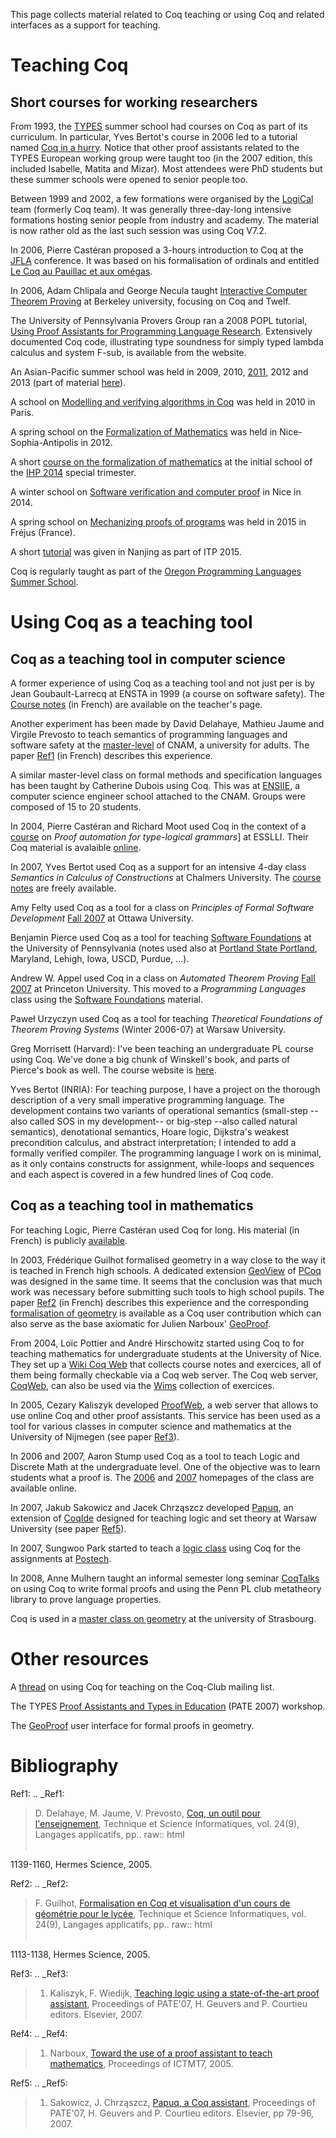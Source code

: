 This page collects material related to Coq teaching or using Coq and related interfaces as a support for teaching.

Teaching Coq
============

Short courses for working researchers
-------------------------------------

From 1993, the [TYPES](http://www.cs.chalmers.se/Cs/Research/Logic/Types) summer school had courses on Coq as part of its curriculum. In particular, Yves Bertot's course in 2006 led to a tutorial named [Coq in a hurry](../%5Bhttp://cel.archives-ouvertes.fr/inria-00001173/en). Notice that other proof assistants related to the TYPES European working group were taught too (in the 2007 edition, this included Isabelle, Matita and Mizar). Most attendees were PhD students but these summer schools were opened to senior people too.

Between 1999 and 2002, a few formations were organised by the [LogiCal](http://logical.inria.fr) team (formerly Coq team). It was generally three-day-long intensive formations hosting senior people from industry and academy. The material is now rather old as the last such session was using Coq V7.2.

In 2006, Pierre Castéran proposed a 3-hours introduction to Coq at the [JFLA](../jfla.inria.fr/2006) conference. It was based on his formalisation of ordinals and entitled [Le Coq au Pauillac et aux omégas](http://www.labri.fr/perso/casteran/Cantor/JFLA2006.pdf).

In 2006, Adam Chlipala and George Necula taught [Interactive Computer Theorem Proving](http://adam.chlipala.net/itp/) at Berkeley university, focusing on Coq and Twelf.

The University of Pennsylvania Provers Group ran a 2008 POPL tutorial, [Using Proof Assistants for Programming Language Research](http://www.cis.upenn.edu/~plclub/popl08-tutorial/). Extensively documented Coq code, illustrating type soundness for simply typed lambda calculus and system F-sub, is available from the website.

An Asian-Pacific summer school was held in 2009, 2010, [2011](../kyhcs.ustcsz.edu.cn/fmschool-2011), 2012 and 2013 (part of material [here](http://pauillac.inria.fr/~levy/courses/tsinghua/13coq/)).

A school on [Modelling and verifying algorithms in Coq](http://www.di.ens.fr/~zappa/teaching/coq/ecole10/) was held in 2010 in Paris.

A spring school on the [Formalization of Mathematics](http://www-sop.inria.fr/manifestations/MapSpringSchool/program.html) was held in Nice-Sophia-Antipolis in 2012.

A short [course on the formalization of mathematics](http://specfun.inria.fr/mahboubi/cirm14.html) at the initial school of the [IHP 2014](https://ihp2014.pps.univ-paris-diderot.fr/doku.php) special trimester.

A winter school on [Software verification and computer proof](https://team.inria.fr/marelle/en/coq-winter-school-14) in Nice in 2014.

A spring school on [Mechanizing proofs of programs](http://yann.regis-gianas.org/coqepit/index.html) was held in 2015 in Fréjus (France).

A short [tutorial](http://coq.inria.fr/coq-itp-2015) was given in Nanjing as part of ITP 2015.

Coq is regularly taught as part of the [Oregon Programming Languages Summer School](https://www.cs.uoregon.edu/research/summerschool/).

Using Coq as a teaching tool
============================

Coq as a teaching tool in computer science
------------------------------------------

A former experience of using Coq as a teaching tool and not just per is by Jean Goubault-Larrecq at ENSTA in 1999 (a course on software safety). The [Course notes](http://groups.google.com/group/chalmers-cs-semantics-in-coq) (in French) are available on the teacher's page.

Another experiment has been made by David Delahaye, Mathieu Jaume and Virgile Prevosto to teach semantics of programming languages and software safety at the [master-level](http://deptinfo.cnam.fr/master/spip.php?rubrique15) of CNAM, a university for adults. The paper [Ref1](CoqInTheClassroom#Ref1) (in French) describes this experience.

A similar master-level class on formal methods and specification languages has been taught by Catherine Dubois using Coq. This was at [ENSIIE](http://www.iie.cnam.fr), a computer science engineer school attached to the CNAM. Groups were composed of 15 to 20 students.

In 2004, Pierre Castéran and Richard Moot used Coq in the context of a [course](http://esslli2004.loria.fr/giveabs.php?14) on *Proof automation for type-logical grammars*\] at ESSLLI. Their Coq material is avalaible [online](http://www.labri.fr/perso/casteran/esslli2004/index.html).

In 2007, Yves Bertot used Coq as a support for an intensive 4-day class *Semantics in Calculus of Constructions* at Chalmers University. The [course notes](http://groups.google.com/group/chalmers-cs-semantics-in-coq) are freely available.

Amy Felty used Coq as a tool for a class on *Principles of Formal Software Development* [Fall 2007](http://www.site.uottawa.ca/~afelty/csi5110) at Ottawa University.

Benjamin Pierce used Coq as a tool for teaching [Software Foundations](http://www.cis.upenn.edu/~bcpierce/sf/) at the University of Pennsylvania (notes used also at [Portland State Portland](http://web.cecs.pdx.edu/~apt/cs578/), Maryland, Lehigh, Iowa, USCD, Purdue, ...).

Andrew W. Appel used Coq in a class on *Automated Theorem Proving* [Fall 2007](http://www.cs.princeton.edu/courses/archive/fall07/cos595) at Princeton University. This moved to a *Programming Languages* class using the [Software Foundations](http://www.cis.upenn.edu/~bcpierce/sf/) material.

Paweł Urzyczyn used Coq as a tool for teaching *Theoretical Foundations of Theorem Proving Systems* (Winter 2006-07) at Warsaw University.

Greg Morrisett (Harvard): I've been teaching an undergraduate PL course using Coq. We've done a big chunk of Winskell's book, and parts of Pierce's book as well. The course website is [here](http://www.eecs.harvard.edu/cs152/).

Yves Bertot (INRIA): For teaching purpose, I have a project on the thorough description of a very small imperative programming language. The development contains two variants of operational semantics (small-step --also called SOS in my development-- or big-step --also called natural semantics), denotational semantics, Hoare logic, Dijkstra's weakest precondition calculus, and abstract interpretation; I intended to add a formally verified compiler. The programming language I work on is minimal, as it only contains constructs for assignment, while-loops and sequences and each aspect is covered in a few hundred lines of Coq code.

Coq as a teaching tool in mathematics
-------------------------------------

For teaching Logic, Pierre Castéran used Coq for long. His material (in French) is publicly [available](http://www.labri.fr/perso/casteran/FM/Logique/).

In 2003, Frédérique Guilhot formalised geometry in a way close to the way it is teached in French high schools. A dedicated extension [GeoView](../GeoView) of [PCoq](../PCoq) was designed in the same time. It seems that the conclusion was that much work was necessary before submitting such tools to high school pupils. The paper [Ref2](CoqInTheClassroom#Ref2) (in French) describes this experience and the corresponding [formalisation of geometry](http://coq.inria.fr/contribs/Angles.html) is available as a Coq user contribution which can also serve as the base axiomatic for Julien Narboux' [GeoProof](../GeoProof).

From 2004, Loïc Pottier and André Hirschowitz started using Coq to for teaching mathematics for undergraduate students at the University of Nice. They set up a [Wiki Coq Web](http://pcmath165.unice.fr/wcw/spikini/?wiki=AccueilWikiCoqWeb) that collects course notes and exercices, all of them being formally checkable via a Coq web server. The Coq web server, [CoqWeb](../CoqWeb), can also be used via the [Wims](http://wims.unice.fr/wims/en_home.html) collection of exercices.

In 2005, Cezary Kaliszyk developed [ProofWeb](http://www.cs.ru.nl/~cek/proofweb/ProofWeb), a web server that allows to use online Coq and other proof assistants. This service has been used as a tool for various classes in computer science and mathematics at the University of Nijmegen (see paper [Ref3](CoqInTheClassroom#Ref3)).

In 2006 and 2007, Aaron Stump used Coq as a tool to teach Logic and Discrete Math at the undergraduate level. One of the objective was to learn students what a proof is. The [2006](http://cl.cse.wustl.edu./classes/cse240-spring06) and [2007](http://cl.cse.wustl.edu./classes/cse240-spring07) homepages of the class are available online.

In 2007, Jakub Sakowicz and Jacek Chrząszcz developed [Papuq](http://www.mimuw.edu.pl/~chrzaszc/Papuq), an extension of [CoqIde](../CoqIde) designed for teaching logic and set theory at Warsaw University (see paper [Ref5](CoqInTheClassroom#Ref5)).

In 2007, Sungwoo Park started to teach a [logic class](http://www.postech.ac.kr/~gla/cs433/) using Coq for the assignments at [Postech](http://www.postech.ac.kr).

In 2008, Anne Mulhern taught an informal semester long seminar [CoqTalks](http://www.cs.wisc.edu/~mulhern/coqtalks/2008.01/index.html) on using Coq to write formal proofs and using the Penn PL club metatheory library to prove language properties.

Coq is used in a [master class on geometry](http://mathinfo.unistra.fr/offre-de-formation/ue/?spec=9&sem=17&ue=524) at the university of Strasbourg.

Other resources
===============

A [thread](http://pauillac.inria.fr/pipermail/coq-club/2007/002885.html) on using Coq for teaching on the Coq-Club mailing list.

The TYPES [Proof Assistants and Types in Education](http://www.lsv.ens-cachan.fr/rdp07/pate.html) (PATE 2007) workshop.

The [GeoProof](http://www.activemath.org/workshops/MathUI/07/proceedings/Narboux-Geoproof-MathUI07.html) user interface for formal proofs in geometry.

Bibliography
============

Ref1: .. \_Ref1:

> D. Delahaye, M. Jaume, V. Prevosto, [Coq, un outil pour l'enseignement](http://focal.inria.fr/site/images/stories/articles/delahayetsi05.pdf), Technique et Science Informatiques, vol. 24(9), Langages applicatifs, pp.. raw:: html  
> &nbsp;
>
1139-1160, Hermes Science, 2005.

Ref2: .. \_Ref2:

> F. Guilhot, [Formalisation en Coq et visualisation d'un cours de géométrie pour le lycée](http://www-sop.inria.fr/lemme/Frederique.Guilhot/tsi.pdf), Technique et Science Informatiques, vol. 24(9), Langages applicatifs, pp.. raw:: html  
> &nbsp;
>
1113-1138, Hermes Science, 2005.

Ref3: .. \_Ref3:

> 1.  Kaliszyk, F. Wiedijk, [Teaching logic using a state-of-the-art proof assistant](http://www.cs.ru.nl/~cek/proofweb/pate.pdf), Proceedings of PATE'07, H. Geuvers and P. Courtieu editors. Elsevier, 2007.

Ref4: .. \_Ref4:

> 1.  Narboux, [Toward the use of a proof assistant to teach mathematics](http://www4.in.tum.de/~narboux/slides/bristol2005.pdf), Proceedings of ICTMT7, 2005.

Ref5: .. \_Ref5:

> 1.  Sakowicz, J. Chrząszcz, [Papuq, a Coq assistant](http://www.mimuw.edu.pl/~chrzaszc/papers/Sakowicz-Chrzaszcz_Papuq_a_Coq_assistant.pdf), Proceedings of PATE'07, H. Geuvers and P. Courtieu editors. Elsevier, pp 79-96, 2007.

